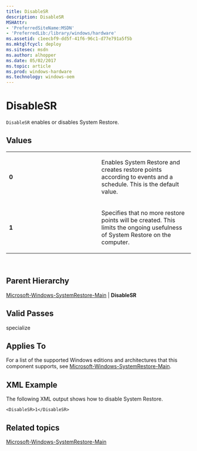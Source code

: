 ```yaml
---
title: DisableSR
description: DisableSR
MSHAttr:
- 'PreferredSiteName:MSDN'
- 'PreferredLib:/library/windows/hardware'
ms.assetid: c1eecbf9-dd5f-41f6-96c1-d77e791a5f5b
ms.mktglfcycl: deploy
ms.sitesec: msdn
ms.author: alhopper
ms.date: 05/02/2017
ms.topic: article
ms.prod: windows-hardware
ms.technology: windows-oem
---
```


# DisableSR


`DisableSR` enables or disables System Restore.

## Values


<table>
<colgroup>
<col width="50%" />
<col width="50%" />
</colgroup>
<tbody>
<tr class="odd">
<td><p><strong>0</strong></p></td>
<td><p>Enables System Restore and creates restore points according to events and a schedule. This is the default value.</p></td>
</tr>
<tr class="even">
<td><p><strong>1</strong></p></td>
<td><p>Specifies that no more restore points will be created. This limits the ongoing usefulness of System Restore on the computer.</p></td>
</tr>
</tbody>
</table>

 

## Parent Hierarchy


[Microsoft-Windows-SystemRestore-Main](microsoft-windows-systemrestore-main.md) | **DisableSR**

## Valid Passes


specialize

## Applies To


For a list of the supported Windows editions and architectures that this component supports, see [Microsoft-Windows-SystemRestore-Main](microsoft-windows-systemrestore-main.md).

## XML Example


The following XML output shows how to disable System Restore.

``` syntax
<DisableSR>1</DisableSR>
```

## Related topics


[Microsoft-Windows-SystemRestore-Main](microsoft-windows-systemrestore-main.md)

 

 







